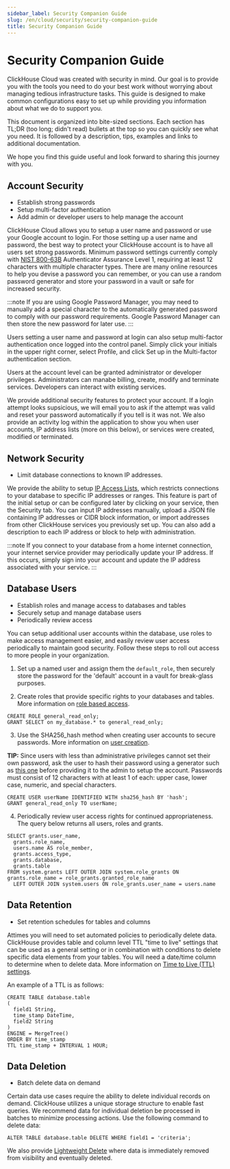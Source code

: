 ```yaml
---
sidebar_label: Security Companion Guide
slug: /en/cloud/security/security-companion-guide
title: Security Companion Guide
---
```

# Security Companion Guide

ClickHouse Cloud was created with security in mind. Our goal is to provide you with the tools you need to do your best work without worrying about
managing tedious infrastructure tasks. This guide is designed to make common configurations easy to set up while providing you information about 
what we do to support you.

This document is organized into bite-sized sections. Each section has TL;DR (too long; didn't read) bullets at the top so you can quickly see what you
need. It is followed by a description, tips, examples and links to additional documentation.

We hope you find this guide useful and look forward to sharing this journey with you.

## Account Security
- Establish strong passwords
- Setup multi-factor authentication
- Add admin or developer users to help manage the account

ClickHouse Cloud allows you to setup a user name and password or use your Google account to login. For those setting up a user name and password, the 
best way to protect your ClickHouse account is to have all users set strong passwords. Minimum password settings currently comply with 
[NIST 800-63B](https://pages.nist.gov/800-63-3/sp800-63b.html#sec4) Authenticator Assurance Level 1, requiring at least 12 characters with multiple 
character types. There are many online resources to help you devise a password you can remember, or you can use a random password generator and 
store your password in a vault or safe for increased security. 

:::note 
If you are using Google Password Manager, you may need to manually add a special character to the automatically generated password
to comply with our password requirements. Google Password Manager can then store the new password for later use.
:::

Users setting a user name and password at login can also setup multi-factor authentication once logged into the control panel. Simply click your
initials in the upper right corner, select Profile, and click Set up in the Multi-factor authentication section.

Users at the account level can be granted administrator or developer privileges. Administrators can manabe billing, create, modify and 
terminate services. Developers can interact with existing services.

We provide additional security features to protect your account. If a login attempt looks supsicious, we will email you to ask if the attempt was
valid and reset your password automatically if you tell is it was not. We also provide an activity log within the application to show you when user 
accounts, IP address lists (more on this below), or services were created, modified or terminated.

## Network Security
- Limit database connections to known IP addresses.

We provide the ability to setup [IP Access Lists](/docs/en/cloud/security/ip-access-list.md), which restricts connections to your database to 
specific IP addresses or ranges. This feature is part of the initial setup or can be configured later by clicking on your service, then the Security tab. You can input IP addresses manually, 
upload a JSON file containing IP addresses or CIDR block information, or import addresses from other ClickHouse services you previously set up. 
You can also add a description to each IP address or block to help with administration.

:::note
If you connect to your database from a home internet connection, your internet service provider may periodically update your IP address. If this occurs,
simply sign into your account and update the IP address associated with your service.
:::

## Database Users
- Establish roles and manage access to databases and tables
- Securely setup and manage database users
- Periodically review access

You can setup additional user accounts within the database, use roles to make access management easier, and easily review user access periodically
to maintain good security. Follow these steps to roll out access to more people in your organization.
1. Set up a named user and assign them the `default_role`, then securely store the password for the 'default' account in a vault for break-glass purposes.

2. Create roles that provide specific rights to your databases and tables. 
More information on [role based access](/docs/en/sql-reference/statements/create/role.md).
``` 
CREATE ROLE general_read_only;
GRANT SELECT on my_database.* to general_read_only;
```

3. Use the SHA256_hash method when creating user accounts to secure passwords. More information on [user creation](/docs/en/sql-reference/statements/create/user.md).

**TIP:** Since users with less than administrative privileges cannot set their own password, ask the user to hash their password using a generator
such as [this one](https://tools.keycdn.com/sha256-online-generator) before providing it to the admin to setup the account. Passwords must consist of
12 characters with at least 1 of each: upper case, lower case, numeric, and special characters.

``` 
CREATE USER userName IDENTIFIED WITH sha256_hash BY 'hash';
GRANT general_read_only TO userName;
```

4. Periodically review user access rights for continued appropriateness. The query below returns all users, roles and grants.

```
SELECT grants.user_name,
  grants.role_name,
  users.name AS role_member,
  grants.access_type,
  grants.database,
  grants.table
FROM system.grants LEFT OUTER JOIN system.role_grants ON grants.role_name = role_grants.granted_role_name
  LEFT OUTER JOIN system.users ON role_grants.user_name = users.name
```

## Data Retention
- Set retention schedules for tables and columns

Attimes you will need to set automated policies to periodically delete data. ClickHouse provides table and column level TTL "time to live" settings that
can be used as a general setting or in combination with conditions to delete specific data elements from your tables. You will need a date/time column
to determine when to delete data. More information on [Time to Live (TTL) settings](/docs/en/engines/table-engines/mergetree-family/mergetree.md/#table_engine-mergetree-ttl).

An example of a TTL is as follows:
```
CREATE TABLE database.table
(
  field1 String,
  time_stamp DateTime,
  field2 String
)
ENGINE = MergeTree()
ORDER BY time_stamp
TTL time_stamp + INTERVAL 1 HOUR;
```

## Data Deletion
- Batch delete data on demand

Certain data use cases require the ability to delete individual records on demand. ClickHouse utilizes a unique storage structure to enable fast queries.
We recommend data for individual deletion be processed in batches to minimize processing actions. Use the following command to delete data:
```
ALTER TABLE database.table DELETE WHERE field1 = 'criteria';
```
We also provide [Lightweight Delete](/docs/en/sql-reference/statements/delete.md/#lightweight-delete-internals) where data is immediately removed from visibility and eventually deleted.
